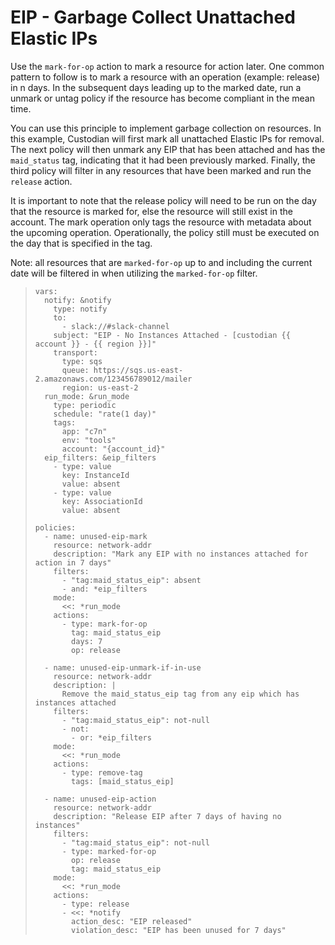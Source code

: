 EIP - Garbage Collect Unattached Elastic IPs
============================================

Use the `mark-for-op` action to mark a resource for action later. One
common pattern to follow is to mark a resource with an operation
(example: release) in n days. In the subsequent days leading up to the
marked date, run a unmark or untag policy if the resource has become
compliant in the mean time.

You can use this principle to implement garbage collection on resources.
In this example, Custodian will first mark all unattached Elastic IPs
for removal. The next policy will then unmark any EIP that has been
attached and has the `maid_status` tag, indicating that it had been
previously marked. Finally, the third policy will filter in any
resources that have been marked and run the `release` action.

It is important to note that the release policy will need to be run on
the day that the resource is marked for, else the resource will still
exist in the account. The mark operation only tags the resource with
metadata about the upcoming operation. Operationally, the policy still
must be executed on the day that is specified in the tag.

Note: all resources that are `marked-for-op` up to and including the
current date will be filtered in when utilizing the `marked-for-op`
filter.

> ``` {.yaml}
> vars:
>   notify: &notify
>     type: notify
>     to:
>       - slack://#slack-channel
>     subject: "EIP - No Instances Attached - [custodian {{ account }} - {{ region }}]"
>     transport:
>       type: sqs
>       queue: https://sqs.us-east-2.amazonaws.com/123456789012/mailer
>       region: us-east-2
>   run_mode: &run_mode
>     type: periodic
>     schedule: "rate(1 day)"
>     tags:
>       app: "c7n"
>       env: "tools"
>       account: "{account_id}"
>   eip_filters: &eip_filters
>     - type: value
>       key: InstanceId
>       value: absent
>     - type: value
>       key: AssociationId
>       value: absent
>
> policies:
>   - name: unused-eip-mark
>     resource: network-addr
>     description: "Mark any EIP with no instances attached for action in 7 days"
>     filters:
>       - "tag:maid_status_eip": absent
>       - and: *eip_filters
>     mode:
>       <<: *run_mode
>     actions:
>       - type: mark-for-op
>         tag: maid_status_eip
>         days: 7
>         op: release
>
>   - name: unused-eip-unmark-if-in-use
>     resource: network-addr
>     description: |
>       Remove the maid_status_eip tag from any eip which has instances attached
>     filters:
>       - "tag:maid_status_eip": not-null
>       - not: 
>         - or: *eip_filters
>     mode:
>       <<: *run_mode
>     actions:
>       - type: remove-tag
>         tags: [maid_status_eip]
>
>   - name: unused-eip-action
>     resource: network-addr
>     description: "Release EIP after 7 days of having no instances"
>     filters:
>       - "tag:maid_status_eip": not-null
>       - type: marked-for-op
>         op: release
>         tag: maid_status_eip
>     mode:
>       <<: *run_mode
>     actions:
>       - type: release
>       - <<: *notify
>         action_desc: "EIP released"
>         violation_desc: "EIP has been unused for 7 days"
> ```
